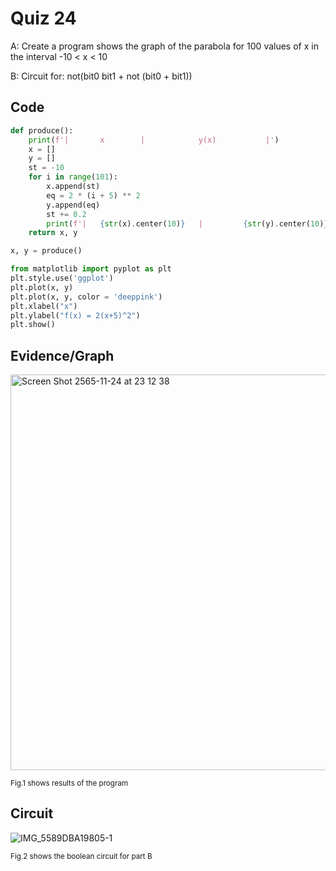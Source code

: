 # Quiz 24

A: Create a program shows the graph of the parabola for 100 values of x in the interval -10 < x < 10  

B: Circuit for:
not(bit0 bit1 + not (bit0 + bit1)) 


## Code

```py
def produce():
    print(f'|       x        |            y(x)           |')
    x = []
    y = []
    st = -10
    for i in range(101):
        x.append(st)
        eq = 2 * (i + 5) ** 2
        y.append(eq)
        st += 0.2
        print(f'|   {str(x).center(10)}   |         {str(y).center(10)}        |')
    return x, y

x, y = produce()

from matplotlib import pyplot as plt
plt.style.use('ggplot')
plt.plot(x, y)
plt.plot(x, y, color = 'deeppink')
plt.xlabel("x")
plt.ylabel("f(x) = 2(x+5)^2")
plt.show()
```

## Evidence/Graph

<img width="633" alt="Screen Shot 2565-11-24 at 23 12 38" src="https://user-images.githubusercontent.com/111941936/203805083-e5253935-874d-4c62-ad4c-b0425073e095.png">

<sub>Fig.1 shows results of the program

## Circuit

![IMG_5589DBA19805-1](https://user-images.githubusercontent.com/111941936/203817589-a58aa404-10af-4006-87c4-a5f55dc89927.jpeg)
    
<sub>Fig.2 shows the boolean circuit for part B
